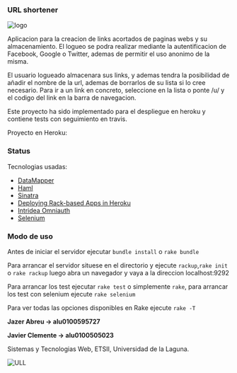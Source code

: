 ### URL shortener

![logo](http://i1377.photobucket.com/albums/ah55/Jazer_Abreu/logo_zps1d404711.png) 

Aplicacion para la creacion de links acortados de paginas webs y su almacenamiento. El logueo se podra realizar mediante la autentificacion de Facebook, Google o Twitter, ademas de permitir el uso anonimo de la misma.

El usuario logueado almacenara sus links, y ademas tendra la posibilidad de añadir el nombre de la url, ademas de borrarlos de su lista si lo cree necesario. Para ir a un link en concreto, seleccione en la lista o ponte /u/ y el codigo del link en la barra de navegacion.

Este proyecto ha sido implementado para el despliegue en heroku y contiene tests con seguimiento en travis.

Proyecto en Heroku:

### Status 
Tecnologias usadas:
* [DataMapper](http://datamapper.org/getting-started.html)
* [Haml](http://haml.info/)
* [Sinatra](http://www.sinatrarb.com/)
* [Deploying Rack-based Apps in Heroku](https://devcenter.heroku.com/articles/rack)
* [Intridea Omniauth](https://github.com/intridea/omniauth)
* [Selenium](http://www.seleniumhq.org/)

### Modo de uso

Antes de iniciar el servidor ejecutar `bundle install` o `rake bundle`

Para arrancar el servidor situese en el directorio y ejecute `rackup`,`rake init` o `rake rackup` luego abra un navegador y vaya a la direccion localhost:9292

Para arrancar los test ejecutar `rake test` o simplemente `rake`, para arrancar los test con selenium ejecute `rake selenium`

Para ver todas las opciones disponibles en Rake ejecute `rake -T`

**Jazer Abreu -> alu0100595727**

**Javier Clemente -> alu0100505023**

Sistemas y Tecnologias Web, ETSII, Universidad de la Laguna.

![ULL](http://www.ull.es/Public/images/wull/logo.gif)

